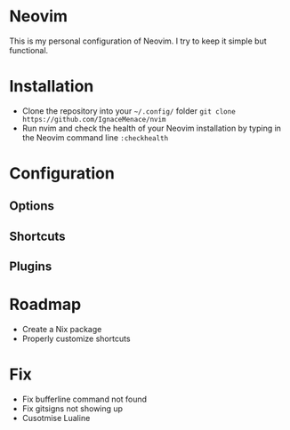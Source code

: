 # Neovim
This is my personal configuration of Neovim.
I try to keep it simple but functional.
# Installation
- Clone the repository into your `~/.config/` folder
`git clone https://github.com/IgnaceMenace/nvim`
- Run nvim and check the health of your Neovim installation by typing in the Neovim command line
`:checkhealth`
# Configuration
## Options
## Shortcuts
## Plugins

# Roadmap
- Create a Nix package
- Properly customize shortcuts
# Fix
- Fix bufferline command not found
- Fix gitsigns not showing up
- Cusotmise Lualine
